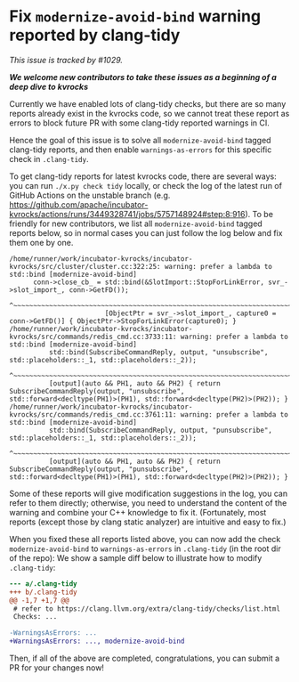# Fix `modernize-avoid-bind` warning reported by clang-tidy

*This issue is tracked by #1029.*

***We welcome new contributors to take these issues as a beginning of a deep dive to kvrocks***

Currently we have enabled lots of clang-tidy checks, but there are so many reports already exist in the kvrocks code, so we cannot treat these report as errors to block future PR with some clang-tidy reported warnings in CI.

Hence the goal of this issue is to solve all `modernize-avoid-bind` tagged clang-tidy reports, and then enable `warnings-as-errors` for this specific check in `.clang-tidy`.

To get clang-tidy reports for latest kvrocks code, there are several ways: you can run `./x.py check tidy` locally, or check the log of the latest run of GitHub Actions on the unstable branch (e.g. https://github.com/apache/incubator-kvrocks/actions/runs/3449328741/jobs/5757148924#step:8:916). To be friendly for new contributors, we list all `modernize-avoid-bind` tagged reports below, so in normal cases you can just follow the log below and fix them one by one.

```log
/home/runner/work/incubator-kvrocks/incubator-kvrocks/src/cluster/cluster.cc:322:25: warning: prefer a lambda to std::bind [modernize-avoid-bind]
      conn->close_cb_ = std::bind(&SlotImport::StopForLinkError, svr_->slot_import_, conn->GetFD());
                        ^~~~~~~~~~~~~~~~~~~~~~~~~~~~~~~~~~~~~~~~~~~~~~~~~~~~~~~~~~~~~~~~~~~~~~~~~~~
                        [ObjectPtr = svr_->slot_import_, capture0 = conn->GetFD()] { ObjectPtr->StopForLinkError(capture0); }
/home/runner/work/incubator-kvrocks/incubator-kvrocks/src/commands/redis_cmd.cc:3733:11: warning: prefer a lambda to std::bind [modernize-avoid-bind]
          std::bind(SubscribeCommandReply, output, "unsubscribe", std::placeholders::_1, std::placeholders::_2));
          ^~~~~~~~~~~~~~~~~~~~~~~~~~~~~~~~~~~~~~~~~~~~~~~~~~~~~~~~~~~~~~~~~~~~~~~~~~~~~~~~~~~~~~~~~~~~~~~~~~~~~
          [output](auto && PH1, auto && PH2) { return SubscribeCommandReply(output, "unsubscribe", std::forward<decltype(PH1)>(PH1), std::forward<decltype(PH2)>(PH2)); }
/home/runner/work/incubator-kvrocks/incubator-kvrocks/src/commands/redis_cmd.cc:3761:11: warning: prefer a lambda to std::bind [modernize-avoid-bind]
          std::bind(SubscribeCommandReply, output, "punsubscribe", std::placeholders::_1, std::placeholders::_2));
          ^~~~~~~~~~~~~~~~~~~~~~~~~~~~~~~~~~~~~~~~~~~~~~~~~~~~~~~~~~~~~~~~~~~~~~~~~~~~~~~~~~~~~~~~~~~~~~~~~~~~~~
          [output](auto && PH1, auto && PH2) { return SubscribeCommandReply(output, "punsubscribe", std::forward<decltype(PH1)>(PH1), std::forward<decltype(PH2)>(PH2)); }
```

Some of these reports will give modification suggestions in the log, you can refer to them directly; otherwise, you need to understand the content of the warning and combine your C++ knowledge to fix it. (Fortunately, most reports (except those by clang static analyzer) are intuitive and easy to fix.)

When you fixed these all reports listed above, you can now add the check `modernize-avoid-bind` to `warnings-as-errors` in `.clang-tidy` (in the root dir of the repo): We show a sample diff below to illustrate how to modify `.clang-tidy`:

```diff
--- a/.clang-tidy
+++ b/.clang-tidy
@@ -1,7 +1,7 @@
 # refer to https://clang.llvm.org/extra/clang-tidy/checks/list.html
 Checks: ...

-WarningsAsErrors: ...
+WarningsAsErrors: ..., modernize-avoid-bind
```

Then, if all of the above are completed, congratulations, you can submit a PR for your changes now!

